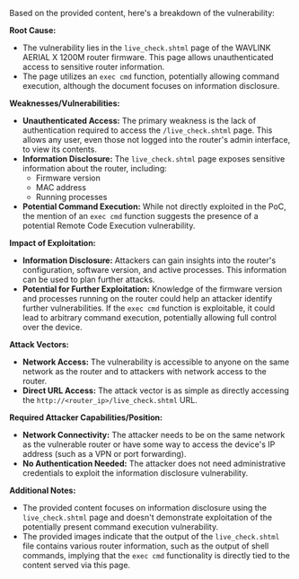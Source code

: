 Based on the provided content, here's a breakdown of the vulnerability:

**Root Cause:**

*   The vulnerability lies in the `live_check.shtml` page of the WAVLINK AERIAL X 1200M router firmware. This page allows unauthenticated access to sensitive router information.
*   The page utilizes an `exec cmd` function, potentially allowing command execution, although the document focuses on information disclosure.

**Weaknesses/Vulnerabilities:**

*   **Unauthenticated Access:** The primary weakness is the lack of authentication required to access the `/live_check.shtml` page. This allows any user, even those not logged into the router's admin interface, to view its contents.
*   **Information Disclosure:** The `live_check.shtml` page exposes sensitive information about the router, including:
    *   Firmware version
    *   MAC address
    *   Running processes
*   **Potential Command Execution:** While not directly exploited in the PoC, the mention of an `exec cmd` function suggests the presence of a potential Remote Code Execution vulnerability.

**Impact of Exploitation:**

*   **Information Disclosure:** Attackers can gain insights into the router's configuration, software version, and active processes. This information can be used to plan further attacks.
*   **Potential for Further Exploitation:** Knowledge of the firmware version and processes running on the router could help an attacker identify further vulnerabilities.  If the `exec cmd` function is exploitable, it could lead to arbitrary command execution, potentially allowing full control over the device.

**Attack Vectors:**

*   **Network Access:** The vulnerability is accessible to anyone on the same network as the router and to attackers with network access to the router.
*   **Direct URL Access:** The attack vector is as simple as directly accessing the `http://<router_ip>/live_check.shtml` URL.

**Required Attacker Capabilities/Position:**

*   **Network Connectivity:** The attacker needs to be on the same network as the vulnerable router or have some way to access the device's IP address (such as a VPN or port forwarding).
*   **No Authentication Needed:** The attacker does not need administrative credentials to exploit the information disclosure vulnerability.

**Additional Notes:**

*   The provided content focuses on information disclosure using the `live_check.shtml` page and doesn't demonstrate exploitation of the potentially present command execution vulnerability.
*   The provided images indicate that the output of the `live_check.shtml` file contains various router information, such as the output of shell commands, implying that the `exec cmd` functionality is directly tied to the content served via this page.